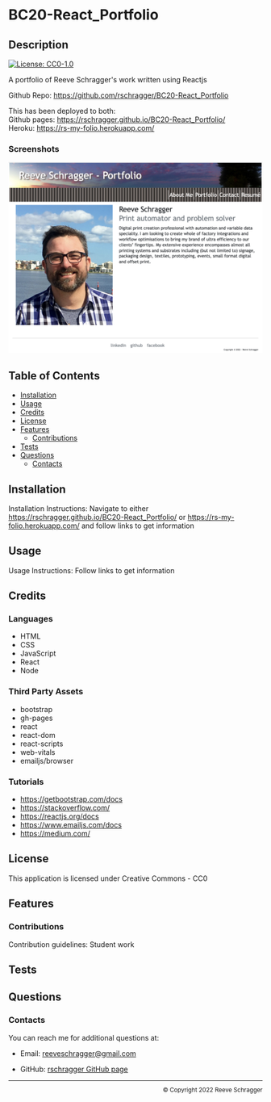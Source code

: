 # BC20-React_Portfolio

  ## Description
  
  [![License: CC0-1.0](https://img.shields.io/badge/License-CC0_1.0-lightgrey.svg)](http://creativecommons.org/publicdomain/zero/1.0/)
  
  A portfolio of Reeve Schragger's work written using Reactjs

  Github Repo: https://github.com/rschragger/BC20-React_Portfolio

  This has been deployed to both:<br>
 Github pages: https://rschragger.github.io/BC20-React_Portfolio/ <br>
 Heroku: https://rs-my-folio.herokuapp.com/

 ### Screenshots
 
 ![Screenshot of About me page](src/assets/images/AboutMe-Screenshot.png)
  
  ## Table of Contents
  
  - [Installation](#installation)
  - [Usage](#usage)
  - [Credits](#credits)
  - [License](#license)
  - [Features](#features)
      - [Contributions](#contributions)
  - [Tests](#tests)
  - [Questions](#questions)
      - [Contacts](#contacts)
  
  ## Installation
   
  Installation Instructions: Navigate to either https://rschragger.github.io/BC20-React_Portfolio/ or https://rs-my-folio.herokuapp.com/ and follow links to get information
  
  ## Usage
   
  Usage Instructions: Follow links to get information
  
  ## Credits

###  Languages
- HTML
- CSS
- JavaScript
- React
- Node
</p>

###  Third Party Assets
- bootstrap
- gh-pages
- react
- react-dom
- react-scripts
- web-vitals
- emailjs/browser
</p>
  
###  Tutorials
- https://getbootstrap.com/docs
- https://stackoverflow.com/
- https://reactjs.org/docs
- https://www.emailjs.com/docs
- https://medium.com/

</p>
  
  ## License
   
  This application is licensed under Creative Commons - CC0
  
  ## Features
   
  
  ### Contributions
   
  Contribution guidelines: Student work
  
  ## Tests
  
  
  
  ## Questions
   
  
  ### Contacts
   
  You can reach me for additional questions at:
  - Email: [reeveschragger@gmail.com](mailto:reeveschragger@gmail.com)

  - GitHub: [rschragger GitHub page](https://github.com/rschragger)

  
  <div class="footer" style="text-align:right; font-size:smaller"><hr>
  &copy; Copyright 2022 Reeve Schragger
</div>  